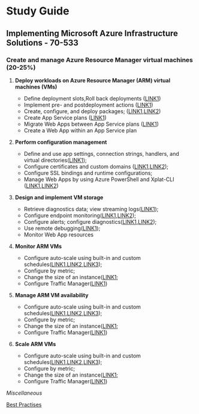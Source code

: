 # Study Guide

## Implementing Microsoft Azure Infrastructure Solutions - 70-533

###  **Create and manage Azure Resource Manager virtual machines (20-25%)**

1. **Deploy workloads on Azure Resource Manager (ARM) virtual machines (VMs)** 
   * Define deployment slots,Roll back deployments ([LINK1](https://docs.microsoft.com/en-us/azure/app-service-web/web-sites-staged-publishing))
   * Implement pre- and postdeployment actions ([LINK1](https://github.com/projectkudu/kudu/wiki/Post-Deployment-Action-Hooks))
   * Create, configure, and deploy packages; ([LINK1](https://www.iis.net/learn/publish/using-web-deploy/introduction-to-web-deploy),[LINK2](https://docs.microsoft.com/en-us/azure/vs-azure-tools-publishing-using-powershell-scripts))
   * Create App Service plans ([LINK1](https://docs.microsoft.com/en-us/azure/app-service/azure-web-sites-web-hosting-plans-in-depth-overview)) 
   * Migrate Web Apps between App Service plans ([LINK1](http://stackoverflow.com/questions/23685094/is-it-possible-to-move-a-website-to-a-different-web-hosting-plan)) 
   * Create a Web App within an App Service plan

2. **Perform configuration management**
   * Define and use app settings, connection strings, handlers, and virtual
     directories([LINK1](https://docs.microsoft.com/en-us/azure/app-service-web/web-sites-configure)); 
   * Configure certificates and custom domains ([LINK1](https://docs.microsoft.com/en-us/azure/app-service-web/web-sites-configure-ssl-certificate),[LINK2](https://docs.microsoft.com/en-us/azure/app-service-web/web-sites-purchase-ssl-web-site)); 
   * Configure SSL bindings and runtime configurations; 
   * Manage Web Apps by using Azure PowerShell and Xplat-CLI ([LINK1](https://docs.microsoft.com/en-us/azure/app-service-web/app-service-web-app-azure-resource-manager-xplat-cli),[LINK2](https://channel9.msdn.com/Series/Windows-Azure-Web-Sites-Tutorials/Managing-Windows-Azure-Web-Sites-with-PowerShell))

3. **Design and implement VM storage**
   * Retrieve diagnostics data; view streaming logs([LINK1](https://docs.microsoft.com/en-us/azure/app-service-web/web-sites-enable-diagnostic-log)); 
   * Configure endpoint monitoring([LINK1](https://docs.microsoft.com/en-us/azure/app-service-web/web-sites-monitor),[LINK2](https://docs.microsoft.com/en-us/azure/application-insights/app-insights-monitor-web-app-availability)); 
   * Configure alerts; configure diagnostics([LINK1](https://docs.microsoft.com/en-us/azure/application-insights/app-insights-alerts),[LINK2](https://docs.microsoft.com/en-us/azure/app-service-web/web-sites-enable-diagnostic-log)); 
   * Use remote debugging([LINK1](https://docs.microsoft.com/en-us/azure/app-service-web/web-sites-dotnet-troubleshoot-visual-studio#a-nameremotedebugaremote-debugging-web-apps));
   * Monitor Web App resources

4. **Monitor ARM VMs**
   * Configure auto-scale using built-in and custom schedules([LINK1](https://docs.microsoft.com/en-us/azure/monitoring-and-diagnostics/insights-how-to-scale),[LINK2](https://docs.microsoft.com/en-us/azure/app-service/app-service-environment-auto-scale),[LINK3](https://docs.microsoft.com/en-us/azure/app-service-web/app-service-web-scale-a-web-app-in-an-app-service-environment)); 
   * Configure by metric; 
   * Change the size of an instance([LINK1](https://docs.microsoft.com/en-us/azure/app-service-web/web-sites-scale); 
   * Configure Traffic Manager([LINK1](https://docs.microsoft.com/en-us/azure/app-service-web/web-sites-traffic-manager))

5. **Manage ARM VM availability**
   * Configure auto-scale using built-in and custom schedules([LINK1](https://docs.microsoft.com/en-us/azure/monitoring-and-diagnostics/insights-how-to-scale),[LINK2](https://docs.microsoft.com/en-us/azure/app-service/app-service-environment-auto-scale),[LINK3](https://docs.microsoft.com/en-us/azure/app-service-web/app-service-web-scale-a-web-app-in-an-app-service-environment)); 
   * Configure by metric; 
   * Change the size of an instance([LINK1](https://docs.microsoft.com/en-us/azure/app-service-web/web-sites-scale); 
   * Configure Traffic Manager([LINK1](https://docs.microsoft.com/en-us/azure/app-service-web/web-sites-traffic-manager))

5. **Scale ARM VMs**
   * Configure auto-scale using built-in and custom schedules([LINK1](https://docs.microsoft.com/en-us/azure/monitoring-and-diagnostics/insights-how-to-scale),[LINK2](https://docs.microsoft.com/en-us/azure/app-service/app-service-environment-auto-scale),[LINK3](https://docs.microsoft.com/en-us/azure/app-service-web/app-service-web-scale-a-web-app-in-an-app-service-environment)); 
   * Configure by metric; 
   * Change the size of an instance([LINK1](https://docs.microsoft.com/en-us/azure/app-service-web/web-sites-scale); 
   * Configure Traffic Manager([LINK1](https://docs.microsoft.com/en-us/azure/app-service-web/web-sites-traffic-manager))

*Miscellaneous*
  
  [Best Practises](https://docs.microsoft.com/en-us/azure/app-service-web/app-service-best-practices)